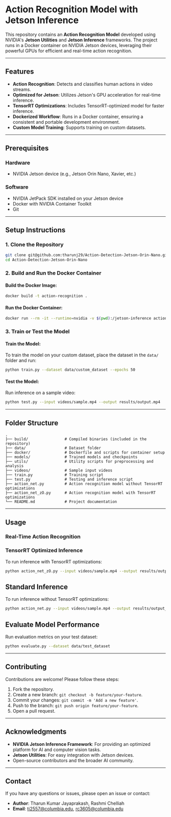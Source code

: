 # Action Recognition Model with Jetson Inference

This repository contains an **Action Recognition Model** developed using NVIDIA's **Jetson Utilities** and **Jetson Inference** frameworks. The project runs in a Docker container on NVIDIA Jetson devices, leveraging their powerful GPUs for efficient and real-time action recognition.

---

## Features
- **Action Recognition**: Detects and classifies human actions in video streams.
- **Optimized for Jetson**: Utilizes Jetson's GPU acceleration for real-time inference.
- **TensorRT Optimizations**: Includes TensorRT-optimized model for faster inference.
- **Dockerized Workflow**: Runs in a Docker container, ensuring a consistent and portable development environment.
- **Custom Model Training**: Supports training on custom datasets.

---

## Prerequisites

### Hardware
- NVIDIA Jetson device (e.g., Jetson Orin Nano, Xavier, etc.)

### Software
- NVIDIA JetPack SDK installed on your Jetson device
- Docker with NVIDIA Container Toolkit
- Git

---

## Setup Instructions

### 1. Clone the Repository
```bash
git clone git@github.com:tharunj29/Action-Detection-Jetson-Orin-Nano.git
cd Action-Detection-Jetson-Orin-Nano
```

### 2. Build and Run the Docker Container
#### Build the Docker Image:
```bash
docker build -t action-recognition .
```

#### Run the Docker Container:
```bash
docker run --rm -it --runtime=nvidia -v $(pwd):/jetson-inference action-recognition
```

### 3. Train or Test the Model
#### Train the Model:
To train the model on your custom dataset, place the dataset in the `data/` folder and run:
```bash
python train.py --dataset data/custom_dataset --epochs 50
```

#### Test the Model:
Run inference on a sample video:
```bash
python test.py --input videos/sample.mp4 --output results/output.mp4
```

---

## Folder Structure
```
.
├── build/                # Compiled binaries (included in the repository)
├── data/                 # Dataset folder
├── docker/               # Dockerfile and scripts for container setup
├── models/               # Trained models and checkpoints
├── utils/                # Utility scripts for preprocessing and analysis
├── videos/               # Sample input videos
├── train.py              # Training script
├── test.py               # Testing and inference script
├── action_net.py         # Action recognition model without TensorRT optimizations
├── action_net_zO.py      # Action recognition model with TensorRT optimizations
└── README.md             # Project documentation
```

---

## Usage

### Real-Time Action Recognition

### TensorRT Optimized Inference
To run inference with TensorRT optimizations:
```bash
python action_net_zO.py --input videos/sample.mp4 --output results/output_trt.mp4
```

## Standard Inference
To run inference without TensorRT optimizations:
```bash
python action_net.py --input videos/sample.mp4 --output results/output_standard.mp4
```

## Evaluate Model Performance
Run evaluation metrics on your test dataset:
```bash
python evaluate.py --dataset data/test_dataset
```

---

## Contributing
Contributions are welcome! Please follow these steps:
1. Fork the repository.
2. Create a new branch: `git checkout -b feature/your-feature`.
3. Commit your changes: `git commit -m 'Add a new feature'`.
4. Push to the branch: `git push origin feature/your-feature`.
5. Open a pull request.


---

## Acknowledgments
- **NVIDIA Jetson Inference Framework**: For providing an optimized platform for AI and computer vision tasks.
- **Jetson Utilities**: For easy integration with Jetson devices.
- Open-source contributors and the broader AI community.

---

## Contact
If you have any questions or issues, please open an issue or contact:
- **Author**: Tharun Kumar Jayaprakash, Rashmi Chelliah
- **Email**: tj2557@columbia.edu, rc3605@columbia.edu


